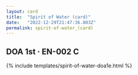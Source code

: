 ```yaml
---
layout: card
title:  "Spirit of Water (card)"
date:   "2022-12-29T21:47:36.803Z"
permalink: spirit-of-water_(card)
---
```


## DOA 1st &middot; EN-002 C

{% include templates/spirit-of-water-doa1e.html %}
